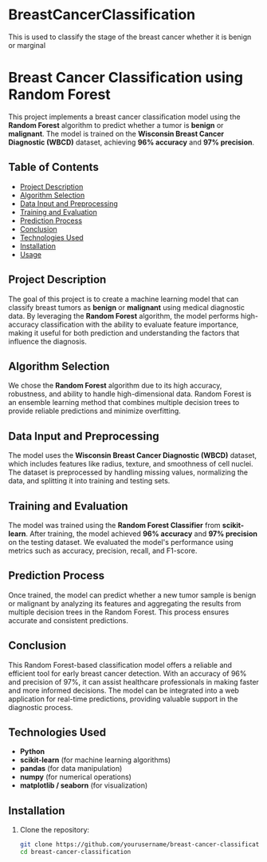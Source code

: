 # BreastCancerClassification
This is used to classify the stage of the breast cancer whether it is benign or marginal
# Breast Cancer Classification using Random Forest

This project implements a breast cancer classification model using the **Random Forest** algorithm to predict whether a tumor is **benign** or **malignant**. The model is trained on the **Wisconsin Breast Cancer Diagnostic (WBCD)** dataset, achieving **96% accuracy** and **97% precision**.

## Table of Contents
- [Project Description](#project-description)
- [Algorithm Selection](#algorithm-selection)
- [Data Input and Preprocessing](#data-input-and-preprocessing)
- [Training and Evaluation](#training-and-evaluation)
- [Prediction Process](#prediction-process)
- [Conclusion](#conclusion)
- [Technologies Used](#technologies-used)
- [Installation](#installation)
- [Usage](#usage)

## Project Description
The goal of this project is to create a machine learning model that can classify breast tumors as **benign** or **malignant** using medical diagnostic data. By leveraging the **Random Forest** algorithm, the model performs high-accuracy classification with the ability to evaluate feature importance, making it useful for both prediction and understanding the factors that influence the diagnosis.

## Algorithm Selection
We chose the **Random Forest** algorithm due to its high accuracy, robustness, and ability to handle high-dimensional data. Random Forest is an ensemble learning method that combines multiple decision trees to provide reliable predictions and minimize overfitting.

## Data Input and Preprocessing
The model uses the **Wisconsin Breast Cancer Diagnostic (WBCD)** dataset, which includes features like radius, texture, and smoothness of cell nuclei. The dataset is preprocessed by handling missing values, normalizing the data, and splitting it into training and testing sets.

## Training and Evaluation
The model was trained using the **Random Forest Classifier** from **scikit-learn**. After training, the model achieved **96% accuracy** and **97% precision** on the testing dataset. We evaluated the model's performance using metrics such as accuracy, precision, recall, and F1-score.

## Prediction Process
Once trained, the model can predict whether a new tumor sample is benign or malignant by analyzing its features and aggregating the results from multiple decision trees in the Random Forest. This process ensures accurate and consistent predictions.

## Conclusion
This Random Forest-based classification model offers a reliable and efficient tool for early breast cancer detection. With an accuracy of 96% and precision of 97%, it can assist healthcare professionals in making faster and more informed decisions. The model can be integrated into a web application for real-time predictions, providing valuable support in the diagnostic process.

## Technologies Used
- **Python**
- **scikit-learn** (for machine learning algorithms)
- **pandas** (for data manipulation)
- **numpy** (for numerical operations)
- **matplotlib / seaborn** (for visualization)

## Installation

1. Clone the repository:
   ```bash
   git clone https://github.com/yourusername/breast-cancer-classification.git
   cd breast-cancer-classification
